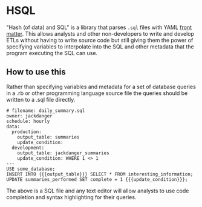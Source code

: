 # HSQL

"Hash (of data) and SQL" is a library that parses `.sql` files with YAML
[front matter](http://jekyllrb.com/docs/frontmatter/). This allows
analysts and other non-developers to write and develop ETLs without
having to write source code but still giving them the power of
specifying variables to interpolate into the SQL and other metadata that
the program executing the SQL can use.

## How to use this

Rather than specifying variables and metadata for a set of database
queries in a .rb or other programming language source file the queries
should be written to a .sql file directly.

    # filename: daily_summary.sql
    owner: jackdanger
    schedule: hourly
    data:
      production:
        output_table: summaries
        update_condition:
      development:
        output_table: jackdanger_summaries
        update_condition: WHERE 1 <> 1
    ---
    USE some_database;
    INSERT INTO {{{output_table}}} SELECT * FROM interesting_information;
    UPDATE summaries_performed SET complete = 1 {{{update_condition}}};

The above is a SQL file and any text editor will allow analysts to use
code completion and syntax highlighting for their queries.
